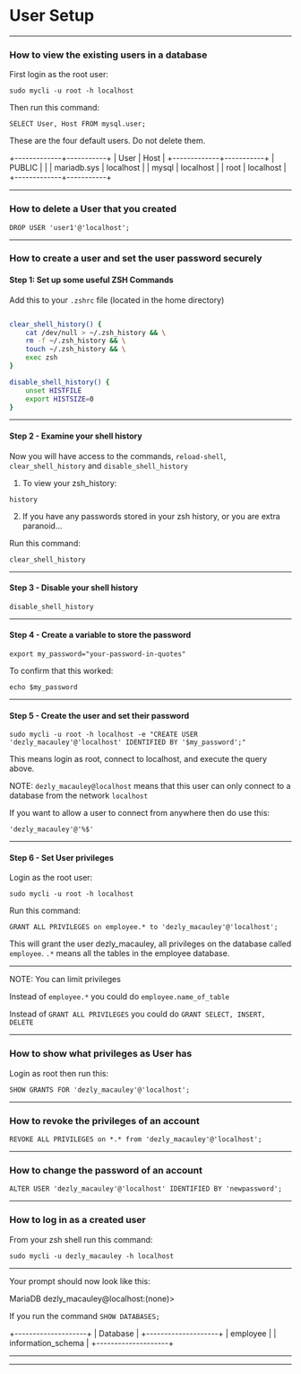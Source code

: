# User Setup
_______________________________________________________________________________

### How to view the existing users in a database

First login as the root user:
```
sudo mycli -u root -h localhost
```

Then run this command:
```
SELECT User, Host FROM mysql.user;
```

These are the four default users. 
Do not delete them.

+-------------+-----------+
| User        | Host      |
+-------------+-----------+
| PUBLIC      |           |
| mariadb.sys | localhost |
| mysql       | localhost |
| root        | localhost |
+-------------+-----------+
_______________________________________________________________________________

### How to delete a User that you created

```
DROP USER 'user1'@'localhost';
```
_______________________________________________________________________________

### How to create a user and set the user password securely

#### Step 1: Set up some useful ZSH Commands

Add this to your `.zshrc` file (located in the home directory)

```sh

clear_shell_history() {
    cat /dev/null > ~/.zsh_history && \
    rm -f ~/.zsh_history && \
    touch ~/.zsh_history && \
    exec zsh
}

disable_shell_history() {
    unset HISTFILE
    export HISTSIZE=0
}
```

_______________________________________________________________________________

#### Step 2 - Examine your shell history

Now you will have access to the commands,
`reload-shell`, `clear_shell_history` 
and `disable_shell_history`

1. To view your zsh_history:
```
history
```

2. If you have any passwords stored in your zsh history, or 
you are extra paranoid...

Run this command:
```
clear_shell_history
```
_______________________________________________________________________________

#### Step 3 - Disable your shell history

```
disable_shell_history
```

_______________________________________________________________________________

#### Step 4 - Create a variable to store the password

```
export my_password="your-password-in-quotes"
```

To confirm that this worked:
```
echo $my_password
```

_______________________________________________________________________________

#### Step 5 - Create the user and set their password

```
sudo mycli -u root -h localhost -e "CREATE USER 'dezly_macauley'@'localhost' IDENTIFIED BY '$my_password';"
```

This means login as root, connect to localhost, and execute the query above.


NOTE: `dezly_macauley@localhost` means that this user can only connect 
to a database from the network `localhost`  

If you want to allow a user to connect from anywhere then do use this:

```
'dezly_macauley'@'%$'
```
_______________________________________________________________________________
#### Step 6 - Set User privileges

Login as the root user:
```
sudo mycli -u root -h localhost
```
Run this command:
```
GRANT ALL PRIVILEGES on employee.* to 'dezly_macauley'@'localhost';
```
This will grant the user dezly_macauley, 
all privileges on the database called `employee`.
`.*` means all the tables in the employee database.

_______________________________________________________________________________

NOTE: You can limit privileges

Instead of `employee.*` you could do `employee.name_of_table` 

Instead of `GRANT ALL PRIVILEGES` you could do `GRANT SELECT, INSERT, DELETE`

_______________________________________________________________________________

### How to show what privileges as User has

Login as root then run this:

```
SHOW GRANTS FOR 'dezly_macauley'@'localhost';
```

_______________________________________________________________________________

### How to revoke the privileges of an account

```
REVOKE ALL PRIVILEGES on *.* from 'dezly_macauley'@'localhost';
```
_______________________________________________________________________________

### How to change the password of an account 

```
ALTER USER 'dezly_macauley'@'localhost' IDENTIFIED BY 'newpassword';
```

_______________________________________________________________________________

### How to log in as a created user

From your zsh shell run this command:
```
sudo mycli -u dezly_macauley -h localhost
```
_______________________________________________________________________________

Your prompt should now look like this:

MariaDB dezly_macauley@localhost:(none)>

If you run the command `SHOW DATABASES;`

+--------------------+
| Database           |
+--------------------+
| employee           |
| information_schema |
+--------------------+

_______________________________________________________________________________



_______________________________________________________________________________

